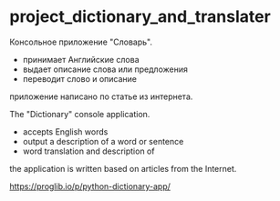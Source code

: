 # project_dictionary_and_translater

Консольное приложение "Словарь".
- принимает Английские слова
- выдает описание слова или предложения 
- переводит слово и описание

приложение написано по статье из интернета.

The "Dictionary" console application.
- accepts English words
- output a description of a word or sentence 
- word translation and description of

the application is written based on articles from the Internet.

https://proglib.io/p/python-dictionary-app/



